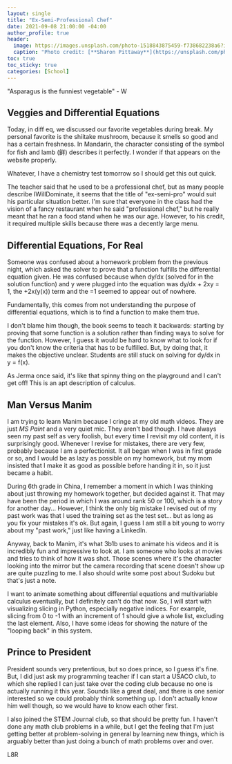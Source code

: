 ```yaml
---
layout: single
title: "Ex-Semi-Professional Chef"
date: 2021-09-08 21:00:00 -04:00
author_profile: true
header: 
  image: https://images.unsplash.com/photo-1518843875459-f738682238a6?ixid=MnwxMjA3fDB8MHxwaG90by1wYWdlfHx8fGVufDB8fHx8&ixlib=rb-1.2.1&auto=format&fit=crop&w=1026&q=80
  caption: "Photo credit: [**Sharon Pittaway**](https://unsplash.com/photos/KUZnfk-2DSQ)"
toc: true
toc_sticky: true
categories: [School]
---
```


"Asparagus is the funniest vegetable" - W

## Veggies and Differential Equations

Today, in diff eq, we discussed our favorite vegetables during break. My personal favorite is the shiitake mushroom, because it smells so good and has a certain freshness. In Mandarin, the character consisting of the symbol for fish and lamb (鲜) describes it perfectly. I wonder if that appears on the website properly.

Whatever, I have a chemistry test tomorrow so I should get this out quick. 

The teacher said that he used to be a professional chef, but as many people describe IWillDominate, it seems that the title of "ex-semi-pro" would suit his particular situation better. I'm sure that everyone in the class had the vision of a fancy restaurant when he said "professional chef," but he really meant that he ran a food stand when he was our age. However, to his credit, it required multiple skills because there was a decently large menu. 

## Differential Equations, For Real

Someone was confused about a homework problem from the previous night, which asked the solver to prove that a function fulfills the differential equation given. He was confused because when dy/dx (solved for in the solution function) and y were plugged into the equation was dy/dx + 2xy = 1, the +2x(y(x)) term and the =1 seemed to appear out of nowhere. 

Fundamentally, this comes from not understanding the purpose of differential equations, which is to find a function to make them true. 

I don't blame him though, the book seems to teach it backwards: starting by proving that some function is a solution rather than finding ways to solve for the function. However, I guess it would be hard to know what to look for if you don't know the criteria that has to be fulfilled. But, by doing that, it makes the objective unclear. Students are still stuck on solving for dy/dx in y = f(x). 

As Jerma once said, it's like that spinny thing on the playground and I can't get off! This is an apt description of calculus.

## Man Versus Manim

I am trying to learn Manim because I cringe at my old math videos. They are just *MS Paint* and a very quiet mic. They aren't bad though. I have always seen my past self as very foolish, but every time I revisit my old content, it is surprisingly good. Whenever I revise for mistakes, there are very few, probably because I am a perfectionist. It all began when I was in first grade or so, and I would be as lazy as possible on my homework, but my mom insisted that I make it as good as possible before handing it in, so it just became a habit. 

During 6th grade in China, I remember a moment in which I was thinking about just throwing my homework together, but decided against it. That may have been the period in which I was around rank 50 or 100, which is a story for another day... However, I think the only big mistake I revised out of my past work was that I used the training set as the test set... but as long as you fix your mistakes it's ok. But again, I guess I am still a bit young to worry about my "past work," just like having a LinkedIn.

Anyway, back to Manim, it's what 3b1b uses to animate his videos and it is incredibly fun and impressive to look at. I am someone who looks at movies and tries to think of how it was shot. Those scenes where it's the character looking into the mirror but the camera recording that scene doesn't show up are quite puzzling to me. I also should write some post about Sudoku but that's just a note. 

I want to animate something about differential equations and multivariable calculus eventually, but I definitely can't do that now. So, I will start with visualizing slicing in Python, especially negative indices. For example, slicing from 0 to -1 with an increment of 1 should give a whole list, excluding the last element. Also, I have some ideas for showing the nature of the "looping back" in this system. 

## Prince to President

President sounds very pretentious, but so does prince, so I guess it's fine. But, I did just ask my programming teacher if I can start a USACO club, to which she replied I can just take over the coding club because no one is actually running it this year. Sounds like a great deal, and there is one senior interested so we could probably think something up. I don't actually know him well though, so we would have to know each other first. 

I also joined the STEM Journal club, so that should be pretty fun. I haven't done any math club problems in a while, but I get the feeling that I'm just getting better at problem-solving in general by learning new things, which is arguably better than just doing a bunch of math problems over and over. 

L8R